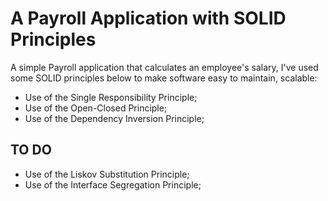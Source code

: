 ﻿# A Payroll Application with SOLID Principles

A simple Payroll application that calculates an employee's salary, 
I've used some SOLID principles below to make software easy to maintain, scalable:

* Use of the Single Responsibility Principle;
* Use of the Open-Closed Principle;
* Use of the Dependency Inversion Principle;

## TO DO

* Use of the Liskov Substitution Principle;
* Use of the Interface Segregation Principle;

